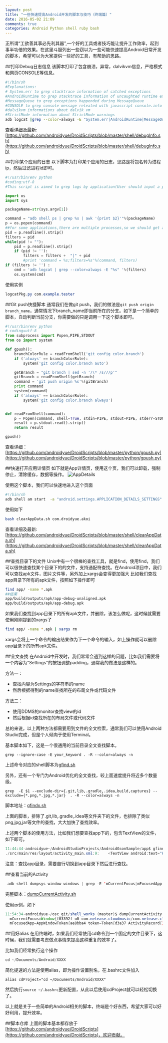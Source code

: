 ```yaml
---
layout: post
title: "一些快速提高Android开发的脚本与技巧（终端篇）"
date: 2016-05-02 21:09
comments: true
categories: Android Python shell ruby bash
---
```


正所谓“工欲善其事必先利其器”,一个好的工具或者技巧能让提升工作效率，起到事半功倍的效果。在这里斗胆列出一些窃以为一些可能快速提高Android日常开发的脚本，希望可以为大家提供一些好的工具，有帮助的思路。
<!--more-->

##打印Debug日志信息
该脚本打印了包含崩溃，异常，dalvikvm信息，严格模式和网页CONSOLE等信息。
```bash
#!/bin/sh
#Explanations:
# System.err to grep stacktrace information of catched exceptions
#AndroidRuntime to grep stacktrace information of uncaughted runtime exceptions
#MessageQueue to grep exceptions happended during MessageQueue
#CONSOLE to grep console message releated with javascript console.info
#dalvikvm informations about dalvik vm
#StrictMode information about StrictMode warnings
adb logcat |grep --color=always -E "System.err|AndroidRuntime|MessageQueue|CONSOLE|W/Bundle|dalvikvm|StrictMode"
```

查看详细及最新: [https://github.com/androidyue/DroidScripts/blob/master/shell/debugInfo.sh](https://github.com/androidyue/DroidScripts/blob/master/shell/debugInfo.sh)

##打印某个应用的日志
以下脚本为打印某个应用的日志，思路是将包名转为进程ip，然后过滤进程id即可。
```python
#!/usr/bin/env python
#coding:utf-8
#This script is aimed to grep logs by application(User should input a packageName and then we look up for the process ids then separate logs by process ids).

import os
import sys

packageName=str(sys.argv[1])

command = "adb shell ps | grep %s | awk '{print $2}'"%(packageName)
p = os.popen(command)
##for some applications,there are multiple processes,so we should get all the process id
pid = p.readline().strip()
filters = pid
while(pid != ""):
    pid = p.readline().strip()
    if (pid != ''):
        filters = filters +  "|" + pid
        #print 'command = %s;filters=%s'%(command, filters)
if (filters != '') :
    cmd = 'adb logcat | grep --color=always -E "%s" '%(filters)
    os.system(cmd)
```
使用实例
```java
logcatPkg.py com.example.tester
```

##Git push快捷脚本
通常我们在做git push，我们的做法是`git push origin branch_name`，通常情况下branch_name即当前所在的分支。如下是一个简单的脚本，自动判断当前分支，你需要做的只是调用一下这个脚本即可。
```python
#!/usr/bin/env python
# coding=utf-8
from subprocess import Popen,PIPE,STDOUT
from os import system

def gpush():
    branchColorRule = readFromShell('git config color.branch')
    if ('always' == branchColorRule):
        system('git config color.branch auto')

    getBranch = "git branch | sed -n '/\* /s///p'"
    gitBranch = readFromShell(getBranch)
    command = 'git push origin %s'%(gitBranch)
    print command
    system(command)
    if ('always' == branchColorRule):
        system('git config color.branch always')


def readFromShell(command):
    p = Popen(command, shell=True, stdin=PIPE, stdout=PIPE, stderr=STDOUT, close_fds=True)
    result = p.stdout.read().strip()
    return result

gpush()
```

查看详细：[https://github.com/androidyue/DroidScripts/blob/master/python/gpush.py](https://github.com/androidyue/DroidScripts/blob/master/python/gpush.py)


##快速打开应用详情页
如下就是App详情页，使用这个页，我们可以卸载，强制停止，清除缓存，数据等操作。
![AppDetails](http://7xqzcv.com1.z0.glb.clouddn.com/app_details.jpg)

使用这个脚本，我们可以快速地进入这个页面
```bash
#!/bin/sh 
adb shell am start  -a "android.settings.APPLICATION_DETAILS_SETTINGS" -d "package:$1"
```
使用如下
```bash
bash clearAppData.sh com.droidyue.akoi
```
查看详细及最新: [https://github.com/androidyue/DroidScripts/blob/master/shell/clearAppData.sh](https://github.com/androidyue/DroidScripts/blob/master/shell/clearAppData.sh)


##查找目录下的文件
Unix中有一个很棒的查找工具，就是find，使用find，我们可以很快速查找某个目录下的的文件，支持通配符查找。在Android项目中，我们可以查找apk文件，图片文件等，另外加上xargs会变得更加强大
比如我们查找app目录下所有的apk文件，按照如下操作即可
```bash
find app/ -name *.apk
##结果
app/build/outputs/apk/app-debug-unaligned.apk
app/build/outputs/apk/app-debug.apk
```

如果我们查找到app目录下的所有apk文件，并删除，该怎么做呢，这时候就需要使用刚刚提到的xargs了
```bash
find app/ -name *.apk | xargs rm
```
xargs会将上一个命令的输出结果作为下一个命令的输入，如上操作就可以删除app目录下的所有apk文件。

##全文查找
在Android中开发时，我们常常会遇到这样的问题，比如我们需要将一个内容为"Settings"的按钮调整padding，通常我的做法是这样的。

方法一：

  * 查找内容为Settings的字符串的name
  * 然后根据得到的name查找所在的布局文件或代码文件

方法二：

  * 使用DDMS的monitor查找view的id
  * 然后根据id查找所在的布局文件或代码文件

总的来说，以上两种方法都需要用到文件的全文检索，通常我们可以使用Android Studio完成，但是个人倾向于使用Terminal。

基本脚本如下，这是一个很通用的当前目录全文查找脚本。
```
grep --ignore-case -E your_keyword . -R --color=always -n
```
上述命令对应的shell脚本为[gfind.sh](https://github.com/androidyue/DroidScripts/blob/master/shell/gfind.sh)

另外，还有一个专门为Android优化的全文查找，较上面速度提升将近多个数量级。
```
grep  -E $1 --exclude-dir={.git,lib,.gradle,.idea,build,captures} --exclude={*.png,*.jpg,*.jar}  . -R --color=always -n
```
脚本地址：[gfindx.sh](https://github.com/androidyue/DroidScripts/blob/master/shell/gfindx.sh)

上面的脚本，排除了.git,lib,.gradle,.idea等文件夹下的文件，也排除了类似png,jpg,jar等文件的查找，大大加快了查找效率。

上述两个脚本的使用方法，比如我们想要查找app下的，包含TextView的文件，如下即可。
```java
11:44:44-androidyue~/AndroidStudioProjects/AndroidGsonSample/app$ gfindx.sh TextView
./src/main/res/layout/activity_main.xml:9:    <TextView android:text="Hello World!" android:layout_width="wrap_content"
```
注意：查找app目录，需要自行切换到app目录下然后进行查找。

##查看当前的Activity
```java
 adb shell dumpsys window windows | grep -E 'mCurrentFocus|mFocusedApp' --color=always
```
完整脚本：[dumpCurrentActivity.sh](https://github.com/androidyue/DroidScripts/blob/master/shell/dumpCurrentActivity.sh)

使用示例，如下
```java
11:54:34-androidyue~/osc_git/shell_works (master)$ dumpCurrentActivity.sh 
  mCurrentFocus=Window{f03392f u0 com.netease.cloudmusic/com.netease.cloudmusic.activity.PlayerActivity}
  mFocusedApp=AppWindowToken{ae8bba4 token=Token{d3a37 ActivityRecord{19df1b36 u0 com.netease.cloudmusic/.activity.PlayerActivity t11318}}}
```

##用好alias
在用终端时，如果我们经常使用cd命令到一个固定的文件目录下，这时候，我们就需要考虑做点事情来提高这种重复的效率了。

比如我们经常执行这个操作
```java
cd ~/Documents/Android/XXXX
```

简化提速的方法是使用alias，即为操作设置别名，在.bashrc文件加入
```
alias cdProject="cd ~/Documents/Android/XXXX"
```
然后执行`source ~/.bashrc`更新配置，从此以后使用cdProject就可以轻松切换了。


以上就是关于一些简单的Android相关的脚本，终端是个好东西，希望大家可以好好利用，提升效率。


##脚本仓库
上面的脚本基本都存放于[https://github.com/androidyue/DroidScripts](https://github.com/androidyue/DroidScripts)，欢迎贡献。

